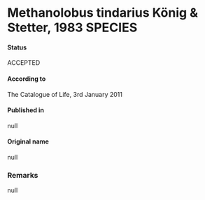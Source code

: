 # Methanolobus tindarius König & Stetter, 1983 SPECIES

#### Status
ACCEPTED

#### According to
The Catalogue of Life, 3rd January 2011

#### Published in
null

#### Original name
null

### Remarks
null